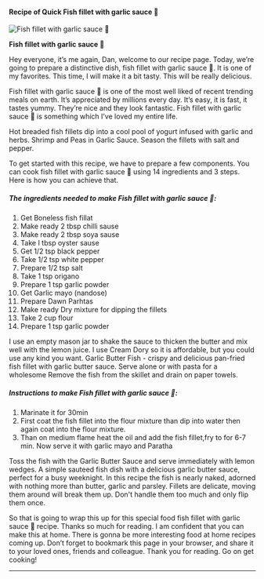             

#### Recipe of Quick Fish fillet with garlic sauce 🍴

![Fish fillet with garlic sauce 🍴](https://img-global.cpcdn.com/recipes/cfa11e8de26a088b/751x532cq70/fish-fillet-with-garlic-sauce-%f0%9f%8d%b4-recipe-main-photo.jpg)

**Fish fillet with garlic sauce 🍴**

Hey everyone, it’s me again, Dan, welcome to our recipe page. Today, we’re going to prepare a distinctive dish, fish fillet with garlic sauce 🍴. It is one of my favorites. This time, I will make it a bit tasty. This will be really delicious.

Fish fillet with garlic sauce 🍴 is one of the most well liked of recent trending meals on earth. It’s appreciated by millions every day. It’s easy, it is fast, it tastes yummy. They’re nice and they look fantastic. Fish fillet with garlic sauce 🍴 is something which I’ve loved my entire life.

Hot breaded fish fillets dip into a cool pool of yogurt infused with garlic and herbs. Shrimp and Peas in Garlic Sauce. Season the fillets with salt and pepper.

To get started with this recipe, we have to prepare a few components. You can cook fish fillet with garlic sauce 🍴 using 14 ingredients and 3 steps. Here is how you can achieve that.

##### The ingredients needed to make Fish fillet with garlic sauce 🍴:

1.  Get Boneless fish fillat
2.  Make ready 2 tbsp chilli sause
3.  Make ready 2 tbsp soya sause
4.  Take I tbsp oyster sause
5.  Get 1/2 tsp black pepper
6.  Take 1/2 tsp white pepper
7.  Prepare 1/2 tsp salt
8.  Take 1 tsp origano
9.  Prepare 1 tsp garlic powder
10.  Get Garlic mayo (nandose)
11.  Prepare Dawn Parhtas
12.  Make ready Dry mixture for dipping the fillets
13.  Take 2 cup flour
14.  Prepare 1 tsp garlic powder

I use an empty mason jar to shake the sauce to thicken the butter and mix well with the lemon juice. I use Cream Dory so it is affordable, but you could use any kind you want. Garlic Butter Fish - crispy and delicious pan-fried fish fillet with garlic butter sauce. Serve alone or with pasta for a wholesome Remove the fish from the skillet and drain on paper towels.

##### Instructions to make Fish fillet with garlic sauce 🍴:

1.  Marinate it for 30min
2.  First coat the fish fillet into the flour mixture than dip into water then again coat into the flour mixture.
3.  Than on medium flame heat the oil and add the fish fillet,fry to for 6-7 min. Now serve it with garlic mayo and Paratha

Toss the fish with the Garlic Butter Sauce and serve immediately with lemon wedges. A simple sauteed fish dish with a delicious garlic butter sauce, perfect for a busy weeknight. In this recipe the fish is nearly naked, adorned with nothing more than butter, garlic and parsley. Fillets are delicate, moving them around will break them up. Don't handle them too much and only flip them once.

So that is going to wrap this up for this special food fish fillet with garlic sauce 🍴 recipe. Thanks so much for reading. I am confident that you can make this at home. There is gonna be more interesting food at home recipes coming up. Don’t forget to bookmark this page in your browser, and share it to your loved ones, friends and colleague. Thank you for reading. Go on get cooking!

* * *